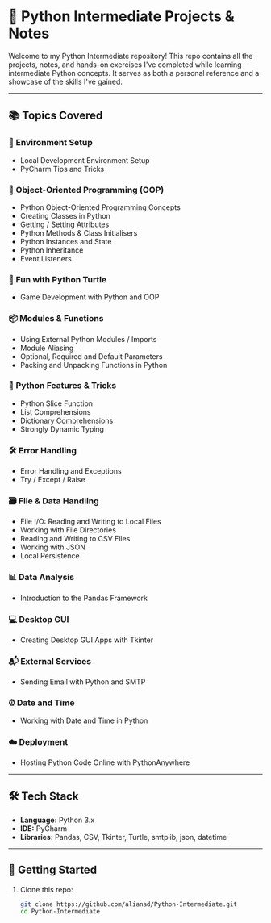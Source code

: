 # 🐍 Python Intermediate Projects & Notes

Welcome to my Python Intermediate repository! This repo contains all the projects, notes, and hands-on exercises I've completed while learning intermediate Python concepts. It serves as both a personal reference and a showcase of the skills I've gained.

---

## 📚 Topics Covered

### 🔧 Environment Setup
- Local Development Environment Setup
- PyCharm Tips and Tricks

### 🧱 Object-Oriented Programming (OOP)
- Python Object-Oriented Programming Concepts
- Creating Classes in Python
- Getting / Setting Attributes
- Python Methods & Class Initialisers
- Python Instances and State
- Python Inheritance
- Event Listeners

### 🐢 Fun with Python Turtle
- Game Development with Python and OOP

### 📦 Modules & Functions
- Using External Python Modules / Imports
- Module Aliasing
- Optional, Required and Default Parameters
- Packing and Unpacking Functions in Python

### 🧠 Python Features & Tricks
- Python Slice Function
- List Comprehensions
- Dictionary Comprehensions
- Strongly Dynamic Typing

### 🛠 Error Handling
- Error Handling and Exceptions
- Try / Except / Raise

### 🗃 File & Data Handling
- File I/O: Reading and Writing to Local Files
- Working with File Directories
- Reading and Writing to CSV Files
- Working with JSON
- Local Persistence

### 📊 Data Analysis
- Introduction to the Pandas Framework

### 💻 Desktop GUI
- Creating Desktop GUI Apps with Tkinter

### 📬 External Services
- Sending Email with Python and SMTP

### ⏰ Date and Time
- Working with Date and Time in Python

### ☁️ Deployment
- Hosting Python Code Online with PythonAnywhere

---

## 🛠 Tech Stack

- **Language:** Python 3.x  
- **IDE:** PyCharm  
- **Libraries:** Pandas, CSV, Tkinter, Turtle, smtplib, json, datetime  

---

## 🚀 Getting Started

1. Clone this repo:
   ```bash
   git clone https://github.com/alianad/Python-Intermediate.git
   cd Python-Intermediate
